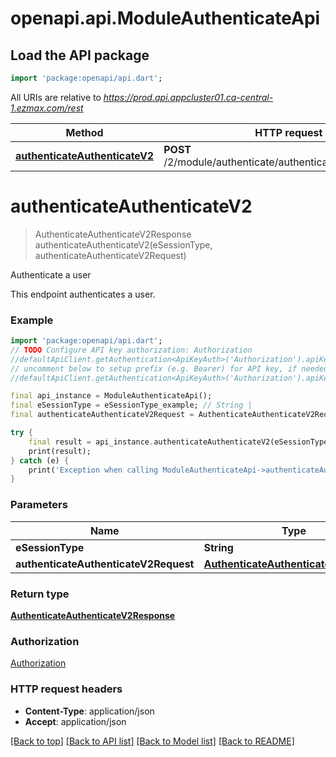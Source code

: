 # openapi.api.ModuleAuthenticateApi

## Load the API package
```dart
import 'package:openapi/api.dart';
```

All URIs are relative to *https://prod.api.appcluster01.ca-central-1.ezmax.com/rest*

Method | HTTP request | Description
------------- | ------------- | -------------
[**authenticateAuthenticateV2**](ModuleAuthenticateApi.md#authenticateauthenticatev2) | **POST** /2/module/authenticate/authenticate/{eSessionType} | Authenticate a user


# **authenticateAuthenticateV2**
> AuthenticateAuthenticateV2Response authenticateAuthenticateV2(eSessionType, authenticateAuthenticateV2Request)

Authenticate a user

This endpoint authenticates a user.

### Example
```dart
import 'package:openapi/api.dart';
// TODO Configure API key authorization: Authorization
//defaultApiClient.getAuthentication<ApiKeyAuth>('Authorization').apiKey = 'YOUR_API_KEY';
// uncomment below to setup prefix (e.g. Bearer) for API key, if needed
//defaultApiClient.getAuthentication<ApiKeyAuth>('Authorization').apiKeyPrefix = 'Bearer';

final api_instance = ModuleAuthenticateApi();
final eSessionType = eSessionType_example; // String | 
final authenticateAuthenticateV2Request = AuthenticateAuthenticateV2Request(); // AuthenticateAuthenticateV2Request | 

try {
    final result = api_instance.authenticateAuthenticateV2(eSessionType, authenticateAuthenticateV2Request);
    print(result);
} catch (e) {
    print('Exception when calling ModuleAuthenticateApi->authenticateAuthenticateV2: $e\n');
}
```

### Parameters

Name | Type | Description  | Notes
------------- | ------------- | ------------- | -------------
 **eSessionType** | **String**|  | 
 **authenticateAuthenticateV2Request** | [**AuthenticateAuthenticateV2Request**](AuthenticateAuthenticateV2Request.md)|  | 

### Return type

[**AuthenticateAuthenticateV2Response**](AuthenticateAuthenticateV2Response.md)

### Authorization

[Authorization](../README.md#Authorization)

### HTTP request headers

 - **Content-Type**: application/json
 - **Accept**: application/json

[[Back to top]](#) [[Back to API list]](../README.md#documentation-for-api-endpoints) [[Back to Model list]](../README.md#documentation-for-models) [[Back to README]](../README.md)

